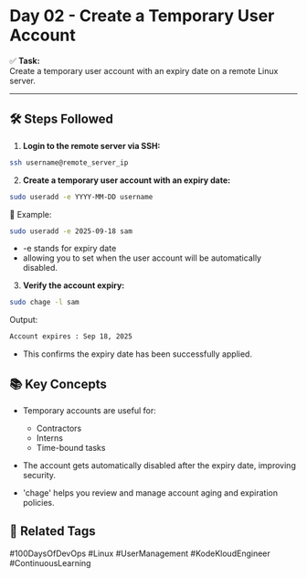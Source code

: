 # Day 02 - Create a Temporary User Account

✅ **Task:**  
Create a temporary user account with an expiry date on a remote Linux server.

---

## 🛠️ Steps Followed

1. **Login to the remote server via SSH:**

```bash
ssh username@remote_server_ip
```
2. **Create a temporary user account with an expiry date:**

```bash
sudo useradd -e YYYY-MM-DD username
```

🔹 Example:
```bash
sudo useradd -e 2025-09-18 sam
```
* -e stands for expiry date
* allowing you to set when the user account will be automatically disabled.

3. **Verify the account expiry:**

```bash
sudo chage -l sam
```

Output:

```bash
Account expires : Sep 18, 2025
```
* This confirms the expiry date has been successfully applied.

## 📚 Key Concepts
* Temporary accounts are useful for:
  - Contractors  
  - Interns  
  - Time-bound tasks

* The account gets automatically disabled after the expiry date, improving security.

* 'chage' helps you review and manage account aging and expiration policies.

## 🔗 Related Tags
#100DaysOfDevOps #Linux #UserManagement #KodeKloudEngineer #ContinuousLearning
